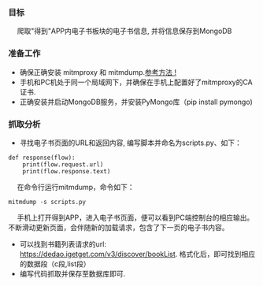 ### 目标
&emsp; 爬取"得到"APP内电子书板块的电子书信息, 并将信息保存到MongoDB

### 准备工作
+ 确保正确安装 mitmproxy 和 mitmdump.[参考方法 !](https://yq.aliyun.com/articles/603782?utm_content=m_1000003864)
+ 手机和PC机处于同一个局域网下，并确保在手机上配置好了mitmproxy的CA证书.
+ 正确安装并启动MongoDB服务，并安装PyMongo库（pip install pymongo)

### 抓取分析
+ 寻找电子书页面的URL和返回内容, 编写脚本并命名为scripts.py、如下：

```
def response(flow):
    print(flow.request.url)
    print(flow.response.text)
```
&emsp; 在命令行运行mitmdump，命令如下：

```
mitmdump -s scripts.py
```
&emsp; 手机上打开得到APP，进入电子书页面，便可以看到PC端控制台的相应输出。不断滑动更新页面，会伴随新的加载请求，包含了下一页的电子书内容。
+ 可以找到书籍列表请求的url: https://dedao.igetget.com/v3/discover/bookList.   格式化后，即可找到相应的数据段（c段,list段）
+ 编写代码抓取并保存至数据库即可.
